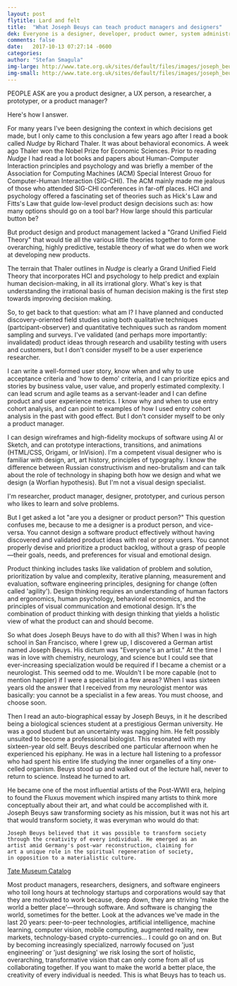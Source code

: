 ```yaml
---
layout: post
flytitle: Lard and felt
title:  "What Joseph Beuys can teach product managers and designers"
dek: Everyone is a designer, developer, product owner, system administrator, and artist
comments: false
date:   2017-10-13 07:27:14 -0600
categories: 
author: "Stefan Smagula"
img-large: http://www.tate.org.uk/sites/default/files/images/joseph_beuys_talking_to_richard_hamilton_at_tate.jpg
img-small: http://www.tate.org.uk/sites/default/files/images/joseph_beuys_talking_to_richard_hamilton_at_tate.jpg
---
```

PEOPLE ASK are you a product designer, a UX person, a researcher, a prototyper, or a product manager? 

Here's how I answer.

For many years I've been designing the context in which decisions get made, but I only came to this conclusion a few years ago after I read a book called <cite>Nudge</cite> by Richard Thaler. It was about behavioral economics. A week ago Thaler won the Nobel Prize for Economic Sciences. Prior to reading <cite>Nudge</cite> I had read a lot books and papers about Human-Computer Interaction principles and psychology and was briefly a member of the Association for Computing Machines (ACM) Special Interest Grouo for Computer-Human Interaction (SIG-CHI). The ACM mainly made me jealous of those who attended SIG-CHI conferences in far-off places. HCI and psychology offered a fascinating set of theories such as Hick's Law and Fitts's Law that guide low-level product design decisions such as: how many options should go on a tool bar? How large should this particular button be? 

But product design and product management lacked a "Grand Unified Field Theory" that would tie all the various little theories together to form one overarching, highly predictive, testable theory of what we do when we work at developing new products. 

The terrain that Thaler outlines in <cite>Nudge</cite> is clearly a Grand Unified Field Theory that incorporates HCI and psychology to help predict and explain human decision-making, in all its irrational glory. What's key is that understanding the irrational basis of human decision making is the first step towards improving decision making.

So, to get back to that question: what am I? I have planned and conducted discovery-oriented field studies using both qualitative techniques (partcipant-observer) and quantitative techniques such as random moment sampling and surveys. I've validated (and perhaps more importantly: invalidated) product ideas through research and usability testing with users and customers, but I don't consider myself to be a user experience researcher.

I can write a well-formed user story, know when and why to use acceptance criteria and 'how to demo' criteria, and I can prioritize epics and stories by business value, user value, and properly estimated complexity. I can lead scrum and agile teams as a servant-leader and I can define product and user experience metrics. I know why and when to use entry cohort analysis, and can point to examples of how I used entry cohort analysis in the past with good effect. But I don't consider myself to be only a product manager.

I can design wireframes and  high-fidelity mockups of software using AI or Sketch, and can prototype interactions, transitions, and animations (HTML/CSS, Origami, or InVision). I'm a competent visual designer who is familiar with design, art, art history, principles of typography. I know the difference between Russian constructivism and neo-brutalism and can talk about the role of technology in shaping both how we design and what we design (a Worfian hypothesis). But I'm not a visual design specialist.
 
I'm researcher, product manager, designer, prototyper, and curious person who likes to learn and solve problems.

But I get asked a lot "are you a designer or product person?" This question confuses me, because to me a designer is a product person, and vice-versa. You cannot design a software product effectively without having discovered and validated product ideas with real or proxy users. You cannot properly devise and prioritize a product backlog, without a grasp of people—their goals, needs, and preferences for visual and emotional design.

Product thinking includes tasks like validation of problem and solution, prioritization by value and complexity, iterative planning, measurement and evaluation, software engineering principles, designing for change (often called 'agility'). Design thinking requires an understanding of human factors and ergonomics, human psychology, behavioral economics, and the principles of visual communication and emotional design. It's the combination of product thinking with design thinking that yields a holistic view of what the product can and should become. 

So what does Joseph Beuys have to do with all this? When I was in high school in San Francisco, where I grew up, I discovered a German artist named Joseph Beuys. His dictum was "Everyone's an artist." At the time I was in love with chemistry, neurology, and science but I could see that ever-increasing specialization would be required if I became a chemist or a neurologist. This seemed odd to me. Wouldn't I be more capable (not to mention happier) if I were a specialist in a few areas? When I was sixteen years old the answer that I received from my neurologist mentor was basically: you cannot be a specialist in a few areas. You must choose, and choose soon.

Then I read an auto-biographical essay by Joseph Beuys, in it he described being a biological sciences student at a prestigious German university. He was a good student but an uncertainty was nagging him. He felt possibly unsuited to become a professional biologist. This resonated with my sixteen-year old self. Beuys described one particular afternoon when he experienced his epiphany. He was in a lecture hall listening to a professor who had spent his entire life studying the inner organelles of a tiny one-celled organism. Beuys stood up and walked out of the lecture hall, never to return to science. Instead he turned to art. 

He became one of the most influential artists of the Post-WWII era, helping to found the Fluxus movement which inspired many artists to think more conceptually about their art, and what could be accomplished with it. Joseph Beuys saw transforming society as his mission, but it was not his art that would transform society, it was everyman who would do that:

	Joseph Beuys believed that it was possible to transform society 
	through the creativity of every individual. He emerged as an 
	artist amid Germany's post-war reconstruction, claiming for 
	art a unique role in the spiritual regeneration of society, 
	in opposition to a materialistic culture. 
	
<a href="http://www.tate.org.uk/whats-on/tate-liverpool/exhibition/joseph-beuys-revolution-us">Tate Museum Catalog</a>

Most product managers, researchers, designers, and software engineers who toil long hours at technology startups and corporations would say that they are motivated to work because, deep down, they are striving 'make the world a better place'&mdash;through software. And software is changing the world, sometimes for the better. Look at the advances we've made in the last 20 years: peer-to-peer technologies, artificial intelligence, machine learning, computer vision, mobile computing, augmented reality, new markets, technology-based crypto-currencies... I could go on and on. But by becoming increasingly specialized, narrowly focused on 'just engineering' or 'just designing' we risk losing the sort of holistic, overarching, transformative vision that can only come from all of us collaborating together. If you want to make the world a better place, the creativity of every individual is needed. This is what Beuys has to teach us.